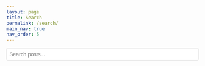 ```yaml
---
layout: page
title: Search
permalink: /search/
main_nav: true
nav_order: 5
---
```


<div id="search-container">
  <input type="text" id="search-input" placeholder="Search posts...">
  <div id="results-container"></div>
</div>

<script src="https://unpkg.com/simple-jekyll-search@latest/dest/simple-jekyll-search.min.js"></script>
<script>
  SimpleJekyllSearch({
    searchInput: document.getElementById('search-input'),
    resultsContainer: document.getElementById('results-container'),
    json: '/search.json',
    searchResultTemplate: '<div class="search-result"><h3><a href="{url}">{title}</a></h3><p><span class="post-date">{date}</span> <span class="post-category">in {category}</span></p><p>{content}</p></div>',
    noResultsText: '<p>No results found</p>',
    limit: 10,
    fuzzy: false
  });
</script>

<style>
#search-container {
  margin-bottom: 2em;
}

#search-input {
  width: 100%;
  padding: 0.5em;
  font-size: 1em;
  border: 1px solid #ddd;
  border-radius: 3px;
  margin-bottom: 1em;
}

#search-input:focus {
  outline: none;
  border-color: #2980b9;
}

.search-result {
  margin-bottom: 2em;
  padding-bottom: 1em;
  border-bottom: 1px solid #ddd;
}

.search-result:last-child {
  border-bottom: none;
}

.search-result h3 {
  margin: 0 0 0.5em;
}

.search-result h3 a {
  color: #333;
  text-decoration: none;
}

.search-result h3 a:hover {
  color: #2980b9;
}

.post-date {
  color: #999;
  font-size: 0.9em;
}

.post-category {
  color: #999;
  font-size: 0.9em;
}

.search-result p {
  margin: 0.5em 0;
  color: #333;
}
</style>
